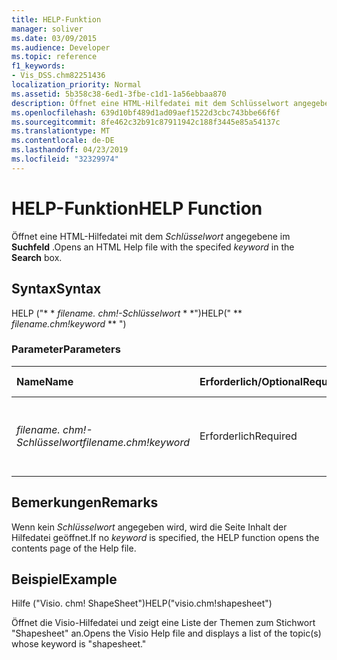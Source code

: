 ```yaml
---
title: HELP-Funktion
manager: soliver
ms.date: 03/09/2015
ms.audience: Developer
ms.topic: reference
f1_keywords:
- Vis_DSS.chm82251436
localization_priority: Normal
ms.assetid: 5b358c38-6ed1-3fbe-c1d1-1a56ebbaa870
description: Öffnet eine HTML-Hilfedatei mit dem Schlüsselwort angegebene im Suchfeld.
ms.openlocfilehash: 639d10bf489d1ad09aef1522d3cbc743bbe66f6f
ms.sourcegitcommit: 8fe462c32b91c87911942c188f3445e85a54137c
ms.translationtype: MT
ms.contentlocale: de-DE
ms.lasthandoff: 04/23/2019
ms.locfileid: "32329974"
---
```

# <a name="help-function"></a><span data-ttu-id="b8f7c-103">HELP-Funktion</span><span class="sxs-lookup"><span data-stu-id="b8f7c-103">HELP Function</span></span>

<span data-ttu-id="b8f7c-104">Öffnet eine HTML-Hilfedatei mit dem *Schlüsselwort* angegebene im **Suchfeld** .</span><span class="sxs-lookup"><span data-stu-id="b8f7c-104">Opens an HTML Help file with the specifed  *keyword*  in the **Search** box.</span></span> 
  
## <a name="syntax"></a><span data-ttu-id="b8f7c-105">Syntax</span><span class="sxs-lookup"><span data-stu-id="b8f7c-105">Syntax</span></span>

<span data-ttu-id="b8f7c-106">HELP ("\* \* *filename. chm!-Schlüsselwort* \* \*")</span><span class="sxs-lookup"><span data-stu-id="b8f7c-106">HELP(" \*\* *filename.chm!keyword* \*\* ")</span></span> 
  
### <a name="parameters"></a><span data-ttu-id="b8f7c-107">Parameter</span><span class="sxs-lookup"><span data-stu-id="b8f7c-107">Parameters</span></span>

|<span data-ttu-id="b8f7c-108">**Name**</span><span class="sxs-lookup"><span data-stu-id="b8f7c-108">**Name**</span></span>|<span data-ttu-id="b8f7c-109">**Erforderlich/Optional**</span><span class="sxs-lookup"><span data-stu-id="b8f7c-109">**Required/Optional**</span></span>|<span data-ttu-id="b8f7c-110">**Datentyp**</span><span class="sxs-lookup"><span data-stu-id="b8f7c-110">**Data Type**</span></span>|<span data-ttu-id="b8f7c-111">**Beschreibung**</span><span class="sxs-lookup"><span data-stu-id="b8f7c-111">**Description**</span></span>|
|:-----|:-----|:-----|:-----|
| <span data-ttu-id="b8f7c-112">_filename. chm!-Schlüsselwort_</span><span class="sxs-lookup"><span data-stu-id="b8f7c-112">_filename.chm!keyword_</span></span> <br/> |<span data-ttu-id="b8f7c-113">Erforderlich</span><span class="sxs-lookup"><span data-stu-id="b8f7c-113">Required</span></span>  <br/> |<span data-ttu-id="b8f7c-114">**String**</span><span class="sxs-lookup"><span data-stu-id="b8f7c-114">**String**</span></span> <br/> | <span data-ttu-id="b8f7c-115">Der Name der Hilfedatei und das Stichwort, nach dem gesucht werden soll.</span><span class="sxs-lookup"><span data-stu-id="b8f7c-115">The filename of the Help file and the keyword to search for.</span></span>  <br/> |
   
## <a name="remarks"></a><span data-ttu-id="b8f7c-116">Bemerkungen</span><span class="sxs-lookup"><span data-stu-id="b8f7c-116">Remarks</span></span>

<span data-ttu-id="b8f7c-117">Wenn kein *Schlüsselwort* angegeben wird, wird die Seite Inhalt der Hilfedatei geöffnet.</span><span class="sxs-lookup"><span data-stu-id="b8f7c-117">If no  *keyword*  is specified, the HELP function opens the contents page of the Help file.</span></span> 
  
## <a name="example"></a><span data-ttu-id="b8f7c-118">Beispiel</span><span class="sxs-lookup"><span data-stu-id="b8f7c-118">Example</span></span>

<span data-ttu-id="b8f7c-119">Hilfe ("Visio. chm! ShapeSheet")</span><span class="sxs-lookup"><span data-stu-id="b8f7c-119">HELP("visio.chm!shapesheet")</span></span> 
  
<span data-ttu-id="b8f7c-120">Öffnet die Visio-Hilfedatei und zeigt eine Liste der Themen zum Stichwort "Shapesheet" an.</span><span class="sxs-lookup"><span data-stu-id="b8f7c-120">Opens the Visio Help file and displays a list of the topic(s) whose keyword is "shapesheet."</span></span> 
  

